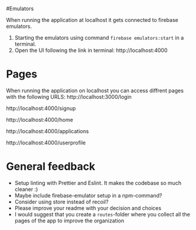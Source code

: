 #Emulators

When running the application at localhost it gets connected to firebase emulators.

1. Starting the emulators using command ```firebase emulators:start``` in a terminal.
2. Open the UI following the link in terminal: http://localhost:4000

# Pages

When running the application on localhost you can access diffrent pages with the following URLS:
http://localhost:3000/login

http://localhost:4000/signup

http://localhost:4000/home

http://localhost:4000/applications

http://localhost:4000/userprofile


# General feedback 
- Setup linting with Prettier and Eslint. It makes the codebase so much cleaner :) 
- Maybe include firebase-emulator setup in a npm-command?
- Consider using store instead of recoil? 
- Please improve your readme with your decision and choices 
- I would suggest that you create a `routes`-folder where you collect all the pages of the app to improve the organization
